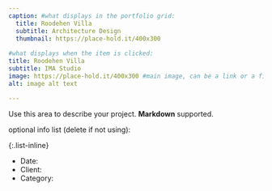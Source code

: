 ```yaml
---
caption: #what displays in the portfolio grid:
  title: Roodehen Villa
  subtitle: Architecture Design
  thumbnail: https://place-hold.it/400x300
  
#what displays when the item is clicked:
title: Roodehen Villa
subtitle: IMA Studio
image: https://place-hold.it/400x300 #main image, can be a link or a file in assets/img/portfolio
alt: image alt text

---
```

Use this area to describe your project. **Markdown** supported.

optional info list (delete if not using):

{:.list-inline} 
- Date: 
- Client: 
- Category: 


